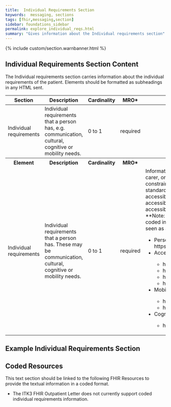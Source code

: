 ```yaml
---
title:  Individual Requirements Section
keywords:  messaging, sections
tags: [fhir,messaging,section]
sidebar: foundations_sidebar
permalink: explore_individual_reqs.html
summary: "Gives information about the Individual requirements section"
---
```


{% include custom/section.warnbanner.html %}

## Individual Requirements Section Content ##
The Individual requirements section carries information about the individual requirements of the patient. Elements should be formatted as subheadings in any HTML sent.

<table style="width:100%;max-width: 100%;">
	<thead>
		<tr>
			<th width="18%">Section</th>
			<th width="30%">Description</th>
			<th width="11%">Cardinality</th>
			<th width="11%">MRO*</th>
			<th width="30%">Values</th>
		</tr>
	</thead>
 <tbody>
  <tr>
   <td>Individual requirements </td>
   <td>Individual requirements that a person has, e.g. communication, cultural, cognitive or mobility needs. </td>
   <td>0 to 1</td>
   <td>required</td>
   <td>&nbsp;</td>
  </tr>
		<tr>
			<th>Element</th>
			<th>Description</th>
			<th>Cardinality</th>
			<th>MRO*</th>
			<th>Values</th>
		</tr>
  <tr>
   <td>Individual requirements</td>
   <td>Individual requirements that a person has. These may be communication, cultural, cognitive or mobility needs.</td>
   <td>0 to 1</td>
   <td>required</td>
   <td>Information volunteered by the person or their representative or carer, or known about locally. Text or coded text (SNOMED CT), constrained as specified in SCCI1605.Accessible Information standard (accessible information - communications support, accessible information - requires communications professional, accessible information - requires specific contact method, accessible information - requires specific information format).
**Note: There is currently no support for this information to be coded in the FHIR Profiles and therefore this information should be seen as a place holder for future use**
<ul>
<li>
Personal Preferences subset - https://dd4c.hscic.gov.uk/dd4c/publishedmetadatas/intid/225</li>
<li>Accessible information subsets</li>
<ul>
<li>https://dd4c.hscic.gov.uk/dd4c/publishedmetadatas/intid/657</li>
<li>https://dd4c.hscic.gov.uk/dd4c/publishedmetadatas/intid/660</li>
<li>https://dd4c.hscic.gov.uk/dd4c/publishedmetadatas/intid/658</li>
<li>https://dd4c.hscic.gov.uk/dd4c/publishedmetadatas/intid/659</li>
</ul>
<li>Mobility subsets</li>
<ul>
<li>https://dd4c.hscic.gov.uk/dd4c/publishedmetadatas/intid/762</li>
<li>https://dd4c.hscic.gov.uk/dd4c/publishedmetadatas/intid/181</li>
</ul>
<li>Cognition</li>
<ul>
<li>https://dd4c.hscic.gov.uk/dd4c/publishedmetadatas/intid/9</li>
</ul>
</ul>
</td>
  </tr>
 </tbody>
</table>

##  Example Individual Requirements Section ##

<script src="https://gist.github.com/IOPS-DEV/497e71d591b9041c318dc4c88517287b.js"></script>

## Coded Resources ##

This text section should be linked to the following FHIR Resources to provide the textual information in a coded format.

- The ITK3 FHIR Outpatient Letter does not currently support coded individual requirements information.







